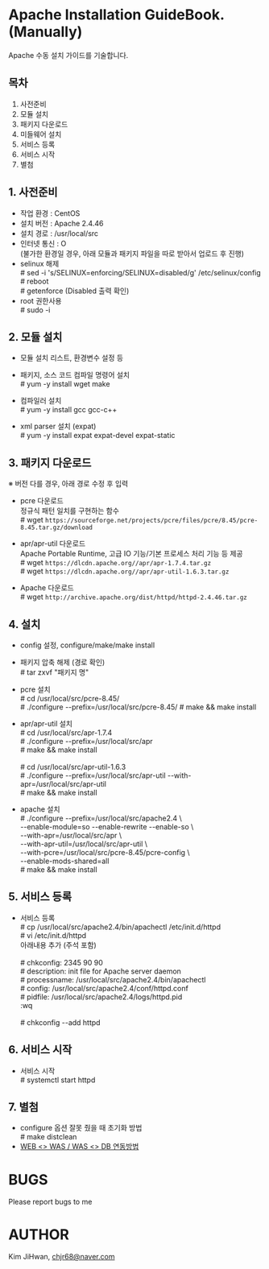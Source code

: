 # Apache Installation GuideBook. (Manually)
Apache 수동 설치 가이드를 기술합니다.


## 목차
1. 사전준비
2. 모듈 설치
3. 패키지 다운로드
4. 미들웨어 설치
5. 서비스 등록
6. 서비스 시작
7. 별첨

## 1. 사전준비
- 작업 환경 : CentOS
- 설치 버전 : Apache 2.4.46
- 설치 경로 : /usr/local/src
- 인터넷 통신 : O <br>
(불가한 환경일 경우, 아래 모듈과 패키지 파일을 따로 받아서 업로드 후 진행)
- selinux 해제 <br>
\# sed -i 's/SELINUX=enforcing/SELINUX=disabled/g' /etc/selinux/config <br>
\# reboot <br>
\# getenforce (Disabled 출력 확인)
- root 권한사용 <br>
\# sudo -i
## 2. 모듈 설치
- 모듈 설치 리스트, 환경변수 설정 등

- 패키지, 소스 코드 컴파일 명령어 설치<br>
\# yum -y install wget make
- 컴파일러 설치 <br>
\# yum -y install gcc gcc-c++
- xml parser 설치 (expat) <br>
\# yum -y install expat expat-devel expat-static

## 3. 패키지 다운로드
※ 버전 다를 경우, 아래 경로 수정 후 입력

- pcre 다운로드 <br> 
정규식 패턴 일치를 구현하는 함수<br>
\# wget `https://sourceforge.net/projects/pcre/files/pcre/8.45/pcre-8.45.tar.gz/download`

- apr/apr-util 다운로드 <br>
Apache Portable Runtime, 고급 IO 기능/기본 프로세스 처리 기능 등 제공 <br>
\# wget `https://dlcdn.apache.org//apr/apr-1.7.4.tar.gz` <br>
\# wget `https://dlcdn.apache.org//apr/apr-util-1.6.3.tar.gz`

- Apache 다운로드 <br>
\# wget `http://archive.apache.org/dist/httpd/httpd-2.4.46.tar.gz`


## 4. 설치
- config 설정, configure/make/make install

- 패키지 압축 해제 (경로 확인) <br>
\# tar zxvf "패키지 명"

- pcre 설치 <br>
\# cd /usr/local/src/pcre-8.45/ <br>
\# ./configure --prefix=/usr/local/src/pcre-8.45/ <bre>
\# make && make install

- apr/apr-util 설치 <br>
\# cd /usr/local/src/apr-1.7.4 <br>
\# ./configure --prefix=/usr/local/src/apr <br>
\# make && make install 
&nbsp; <br><br>
\# cd /usr/local/src/apr-util-1.6.3 <br>
\# ./configure --prefix=/usr/local/src/apr-util --with-apr=/usr/local/src/apr-util <br>
\# make && make install <br>

- apache 설치 <br>
\# ./configure --prefix=/usr/local/src/apache2.4 \\ <br>
--enable-module=so --enable-rewrite --enable-so \\ <br>
--with-apr=/usr/local/src/apr \\ <br>
--with-apr-util=/usr/local/src/apr-util \\ <br>
--with-pcre=/usr/local/src/pcre-8.45/pcre-config \\ <br>
--enable-mods-shared=all <br>
\# make && make install

## 5. 서비스 등록
- 서비스 등록 <br>
\# cp /usr/local/src/apache2.4/bin/apachectl /etc/init.d/httpd <br>
\# vi /etc/init.d/httpd<br>
아래내용 추가 (주석 포함)
&nbsp; <br><br>
\# chkconfig: 2345 90 90 <br>
\# description: init file for Apache server daemon <br>
\# processname: /usr/local/src/apache2.4/bin/apachectl <br>
\# config: /usr/local/src/apache2.4/conf/httpd.conf <br>
\# pidfile: /usr/local/src/apache2.4/logs/httpd.pid <br>
:wq
&nbsp; <br><br>
\# chkconfig --add httpd

## 6. 서비스 시작
- 서비스 시작 <br>
\# systemctl start httpd

## 7. 별첨

- configure 옵션 잘못 줬을 때 초기화 방법 <br>
\# make distclean
- [WEB <> WAS / WAS <> DB 연동방법](https://github.com/chjr68/MiddleWare/tree/master/ETC)


# BUGS
Please report bugs to me

# AUTHOR

Kim JiHwan, <chjr68@naver.com>

